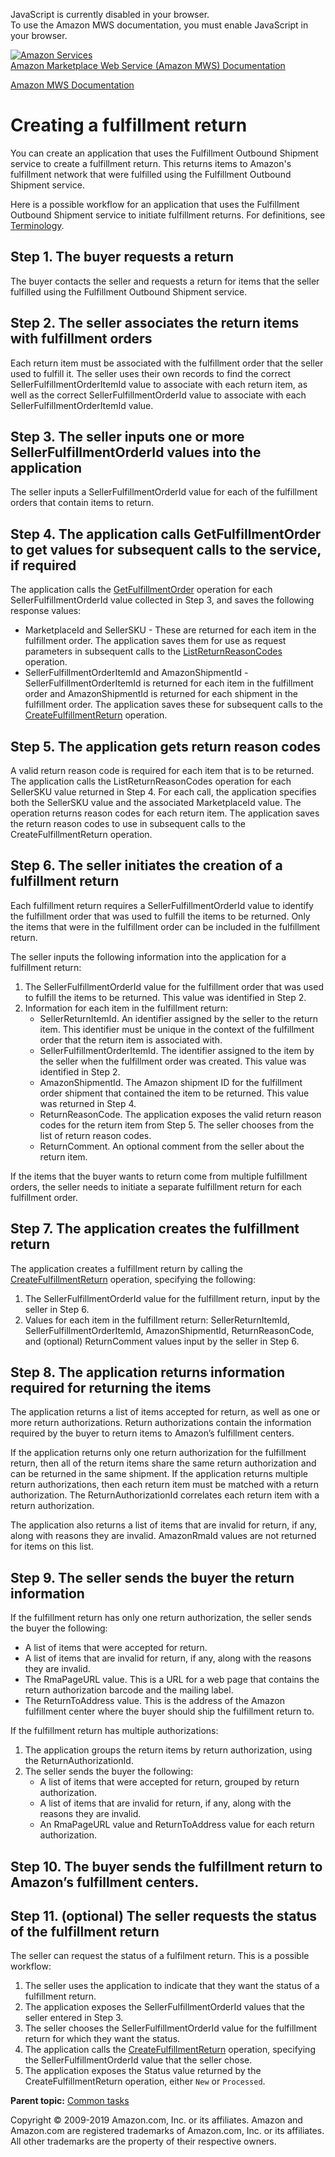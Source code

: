 <div id="MWSDX_noscript">

JavaScript is currently disabled in your browser.  
To use the Amazon MWS documentation, you must enable JavaScript in your
browser.

</div>

<div id="MWSDX_divtop">

[![Amazon
Services](https://images-na.ssl-images-amazon.com/images/G/08/mwsportal/fr_FR/amazonservices.gif "Amazon Services")](http://services.amazon.fr)  
<span id="MWSDX_titlebar">[Amazon Marketplace Web Service (Amazon MWS)
Documentation](https://developer.amazonservices.fr/gp/mws/docs.html)</span>

</div>

<div id="MWSDX_divbottom">

<div id="MWSDX_divleft">

<div id="MWSDX_toc">

</div>

</div>

<div id="MWSDX_divright">

<div id="MWSDX_content">

<span id="MWSDX_breadcrumbs">[Amazon MWS
Documentation](https://developer.amazonservices.fr/gp/mws/docs.html)</span>

Creating a fulfillment return
=============================

<div class="body conbody">

You can create an application that uses the Fulfillment Outbound
Shipment service to create a fulfillment return. This returns items to
<span class="ph">Amazon's fulfillment network</span> that were fulfilled
using the Fulfillment Outbound Shipment service.

Here is a possible workflow for an application that uses the Fulfillment
Outbound Shipment service to initiate fulfillment returns. For
definitions, see
<a href="../fba_outbound/FBAOutbound_Overview.md#Terminology" class="xref">Terminology</a>.

<div id="FBAGuide_FBAGuide_CreateFulfillmentReturn__Step-1"
class="section">

Step 1. The buyer requests a return
-----------------------------------

The buyer contacts the seller and requests a return for items that the
seller fulfilled using the Fulfillment Outbound Shipment service.

</div>

<div id="FBAGuide_FBAGuide_CreateFulfillmentReturn__Step-2"
class="section">

Step 2. The seller associates the return items with fulfillment orders
----------------------------------------------------------------------

Each return item must be associated with the fulfillment order that the
seller used to fulfill it. The seller uses their own records to find the
correct <span
class="keyword parmname">SellerFulfillmentOrderItemId</span> value to
associate with each return item, as well as the correct <span
class="keyword parmname">SellerFulfillmentOrderId</span> value to
associate with each <span
class="keyword parmname">SellerFulfillmentOrderItemId</span> value.

</div>

<div id="FBAGuide_FBAGuide_CreateFulfillmentReturn__Step-3"
class="section">

Step 3. The seller inputs one or more SellerFulfillmentOrderId values into the application
------------------------------------------------------------------------------------------

The seller inputs a <span
class="keyword parmname">SellerFulfillmentOrderId</span> value for each
of the fulfillment orders that contain items to return.

</div>

<div id="FBAGuide_FBAGuide_CreateFulfillmentReturn__Step-4"
class="section">

Step 4. The application calls GetFulfillmentOrder to get values for subsequent calls to the service, if required
----------------------------------------------------------------------------------------------------------------

<div class="p">

The application calls the
<a href="../fba_outbound/FBAOutbound_GetFulfillmentOrder.md" class="xref" title="Returns a fulfillment order based on a specified SellerFulfillmentOrderId.">GetFulfillmentOrder</a>
operation for each <span
class="keyword parmname">SellerFulfillmentOrderId</span> value collected
in Step 3, and saves the following response values:

-   <span class="keyword parmname">MarketplaceId</span> and <span
    class="keyword parmname">SellerSKU</span> - These are returned for
    each item in the fulfillment order. The application saves them for
    use as request parameters in subsequent calls to the
    <a href="../fba_outbound/FBAOutbound_ListReturnReasonCodes.md" class="xref" title="Returns a list of return reason codes for a seller SKU in a given marketplace.">ListReturnReasonCodes</a>
    operation.
-   <span class="keyword parmname">SellerFulfillmentOrderItemId</span>
    and <span class="keyword parmname">AmazonShipmentId</span> - <span
    class="keyword parmname">SellerFulfillmentOrderItemId</span> is
    returned for each item in the fulfillment order and <span
    class="keyword parmname">AmazonShipmentId</span> is returned for
    each shipment in the fulfillment order. The application saves these
    for subsequent calls to the
    <a href="../fba_outbound/FBAOutbound_CreateFulfillmentReturn.md" class="xref" title="Creates a fulfillment return.">CreateFulfillmentReturn</a>
    operation.

</div>

</div>

<div id="FBAGuide_FBAGuide_CreateFulfillmentReturn__Step-5"
class="section">

Step 5. The application gets return reason codes
------------------------------------------------

A valid return reason code is required for each item that is to be
returned. The application calls the <span
class="keyword apiname">ListReturnReasonCodes</span> operation for each
<span class="keyword parmname">SellerSKU</span> value returned in Step
4. For each call, the application specifies both the <span
class="keyword parmname">SellerSKU</span> value and the associated <span
class="keyword parmname">MarketplaceId</span> value. The operation
returns reason codes for each return item. The application saves the
return reason codes to use in subsequent calls to the <span
class="keyword apiname">CreateFulfillmentReturn</span> operation.

</div>

<div id="FBAGuide_FBAGuide_CreateFulfillmentReturn__Step-6"
class="section">

Step 6. The seller initiates the creation of a fulfillment return
-----------------------------------------------------------------

Each fulfillment return requires a <span
class="keyword parmname">SellerFulfillmentOrderId</span> value to
identify the fulfillment order that was used to fulfill the items to be
returned. Only the items that were in the fulfillment order can be
included in the fulfillment return.

The seller inputs the following information into the application for a
fulfillment return:

1.  The <span class="keyword parmname">SellerFulfillmentOrderId</span>
    value for the fulfillment order that was used to fulfill the items
    to be returned. This value was identified in Step 2.
2.  Information for each item in the fulfillment return:
    -   <span class="keyword parmname">SellerReturnItemId</span>. <span
        class="ph">An identifier assigned by the seller to the return
        item.</span> This identifier must be unique in the context of
        the fulfillment order that the return item is associated with.
    -   <span
        class="keyword parmname">SellerFulfillmentOrderItemId</span>.
        <span class="ph">The identifier assigned to the item by the
        seller when the fulfillment order was created.</span> This value
        was identified in Step 2.
    -   <span class="keyword parmname">AmazonShipmentId</span>. The
        Amazon shipment ID for the fulfillment order shipment that
        contained the item to be returned. This value was returned in
        Step 4.
    -   <span class="keyword parmname">ReturnReasonCode</span>. The
        application exposes the valid return reason codes for the return
        item from Step 5. The seller chooses from the list of return
        reason codes.
    -   <span class="keyword parmname">ReturnComment</span>. An optional
        comment from the seller about the return item.

If the items that the buyer wants to return come from multiple
fulfillment orders, the seller needs to initiate a separate fulfillment
return for each fulfillment order.

</div>

<div id="FBAGuide_FBAGuide_CreateFulfillmentReturn__Step-7"
class="section">

Step 7. The application creates the fulfillment return
------------------------------------------------------

The application creates a fulfillment return by calling the
<a href="../fba_outbound/FBAOutbound_CreateFulfillmentReturn.md" class="xref" title="Creates a fulfillment return.">CreateFulfillmentReturn</a>
operation, specifying the following:

1.  The <span class="keyword parmname">SellerFulfillmentOrderId</span>
    value for the fulfillment return, input by the seller in Step 6.
2.  Values for each item in the fulfillment return: <span
    class="keyword parmname">SellerReturnItemId</span>, <span
    class="keyword parmname">SellerFulfillmentOrderItemId</span>, <span
    class="keyword parmname">AmazonShipmentId</span>, <span
    class="keyword parmname">ReturnReasonCode</span>, and (optional)
    <span class="keyword parmname">ReturnComment</span> values input by
    the seller in Step 6.

</div>

<div id="FBAGuide_FBAGuide_CreateFulfillmentReturn__Step-8"
class="section">

Step 8. The application returns information required for returning the items
----------------------------------------------------------------------------

The application returns a list of items accepted for return, as well as
one or more return authorizations. Return authorizations contain the
information required by the buyer to return items to Amazon’s
fulfillment centers.

If the application returns only one return authorization for the
fulfillment return, then all of the return items share the same return
authorization and can be returned in the same shipment. If the
application returns multiple return authorizations, then each return
item must be matched with a return authorization. The <span
class="keyword parmname">ReturnAuthorizationId</span> correlates each
return item with a return authorization.

The application also returns a list of items that are invalid for
return, if any, along with reasons they are invalid. <span
class="keyword parmname">AmazonRmaId</span> values are not returned for
items on this list.

</div>

<div id="FBAGuide_FBAGuide_CreateFulfillmentReturn__Step-9"
class="section">

Step 9. The seller sends the buyer the return information
---------------------------------------------------------

<div class="p">

If the fulfillment return has only one return authorization, the seller
sends the buyer the following:

-   A list of items that were accepted for return.
-   A list of items that are invalid for return, if any, along with the
    reasons they are invalid.
-   The <span class="keyword parmname">RmaPageURL</span> value. This is
    a URL for a web page that contains the return authorization barcode
    and the mailing label.
-   The <span class="keyword parmname">ReturnToAddress</span> value.
    This is the address of the Amazon fulfillment center where the buyer
    should ship the fulfillment return to.

</div>

If the fulfillment return has multiple authorizations:

1.  The application groups the return items by return authorization,
    using the <span
    class="keyword parmname">ReturnAuthorizationId</span>.
2.  The seller sends the buyer the following:
    -   A list of items that were accepted for return, grouped by return
        authorization.
    -   A list of items that are invalid for return, if any, along with
        the reasons they are invalid.
    -   An <span class="keyword parmname">RmaPageURL</span> value and
        <span class="keyword parmname">ReturnToAddress</span> value for
        each return authorization.

</div>

<div id="FBAGuide_FBAGuide_CreateFulfillmentReturn__Step-10"
class="section">

Step 10. The buyer sends the fulfillment return to Amazon’s fulfillment centers.
--------------------------------------------------------------------------------

</div>

<div id="FBAGuide_FBAGuide_CreateFulfillmentReturn__Step-11"
class="section">

Step 11. (optional) The seller requests the status of the fulfillment return
----------------------------------------------------------------------------

The seller can request the status of a fulfilment return. This is a
possible workflow:

1.  The seller uses the application to indicate that they want the
    status of a fulfillment return.
2.  The application exposes the <span
    class="keyword parmname">SellerFulfillmentOrderId</span> values that
    the seller entered in Step 3.
3.  The seller chooses the <span
    class="keyword parmname">SellerFulfillmentOrderId</span> value for
    the fulfillment return for which they want the status.
4.  The application calls the
    <a href="../fba_outbound/FBAOutbound_CreateFulfillmentReturn.md" class="xref" title="Creates a fulfillment return.">CreateFulfillmentReturn</a>
    operation, specifying the <span
    class="keyword parmname">SellerFulfillmentOrderId</span> value that
    the seller chose.
5.  The application exposes the <span
    class="keyword parmname">Status</span> value returned by the <span
    class="keyword apiname">CreateFulfillmentReturn</span> operation,
    either `New` or `Processed`.

</div>

</div>

<div class="related-links">

<div class="familylinks">

<div class="parentlink">

**Parent topic:**
<a href="../fba_guide/FBAGuide_CommonTasks.md" class="link">Common tasks</a>

</div>

</div>

</div>

<div id="MWSDX_footer">

Copyright © 2009-2019 Amazon.com, Inc. or its affiliates. Amazon and
Amazon.com are registered trademarks of Amazon.com, Inc. or its
affiliates. All other trademarks are the property of their respective
owners.

</div>

</div>

</div>

<div style="clear: both;">

</div>

</div>
